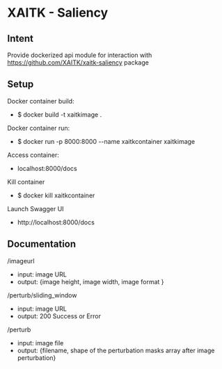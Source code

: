 # XAITK - Saliency

## Intent
Provide dockerized api module for interaction with https://github.com/XAITK/xaitk-saliency package

## Setup
Docker container build:
- $ docker build -t xaitkimage .

Docker container run:
- $ docker run -p 8000:8000 --name xaitkcontainer xaitkimage

Access container:
- localhost:8000/docs

Kill container
- $ docker kill xaitkcontainer

Launch Swagger UI
- http://localhost:8000/docs

## Documentation

/imageurl
- input: image URL
- output: {image height, 
           image width, 
           image format
        }

/perturb/sliding_window
- input: image URL
- output: 200 Success or Error

/perturb
- input: image file
- output: {filename, shape of the perturbation masks array after image perturbation}